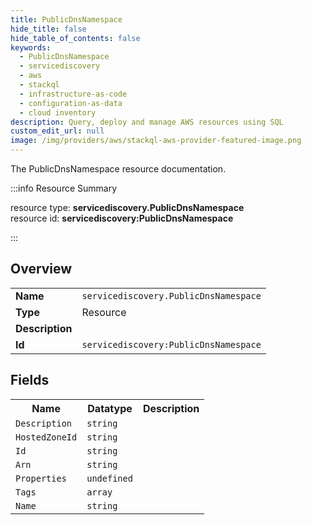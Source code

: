 ```yaml
---
title: PublicDnsNamespace
hide_title: false
hide_table_of_contents: false
keywords:
  - PublicDnsNamespace
  - servicediscovery
  - aws
  - stackql
  - infrastructure-as-code
  - configuration-as-data
  - cloud inventory
description: Query, deploy and manage AWS resources using SQL
custom_edit_url: null
image: /img/providers/aws/stackql-aws-provider-featured-image.png
---
```

The PublicDnsNamespace resource documentation.

:::info Resource Summary

<div class="row">
<div class="providerDocColumn">
<span>resource type:&nbsp;<b>servicediscovery.PublicDnsNamespace</b></span><br />
<span>resource id:&nbsp;<b>servicediscovery:PublicDnsNamespace</b></span><br />
</div>
</div>

:::

## Overview
<table><tbody>
<tr><td><b>Name</b></td><td><code>servicediscovery.PublicDnsNamespace</code></td></tr>
<tr><td><b>Type</b></td><td>Resource</td></tr>
<tr><td><b>Description</b></td><td></td></tr>
<tr><td><b>Id</b></td><td><code>servicediscovery:PublicDnsNamespace</code></td></tr>
</tbody></table>

## Fields
<table><tbody>
<tr><th>Name</th><th>Datatype</th><th>Description</th></tr>
<tr><td><code>Description</code></td><td><code>string</code></td><td></td></tr><tr><td><code>HostedZoneId</code></td><td><code>string</code></td><td></td></tr><tr><td><code>Id</code></td><td><code>string</code></td><td></td></tr><tr><td><code>Arn</code></td><td><code>string</code></td><td></td></tr><tr><td><code>Properties</code></td><td><code>undefined</code></td><td></td></tr><tr><td><code>Tags</code></td><td><code>array</code></td><td></td></tr><tr><td><code>Name</code></td><td><code>string</code></td><td></td></tr>
</tbody></table>